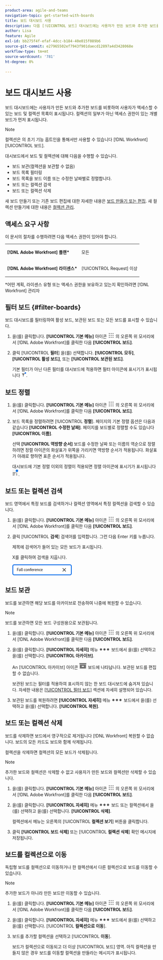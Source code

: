 ```yaml
---
product-area: agile-and-teams
navigation-topic: get-started-with-boards
title: 보드 대시보드 사용
description: 다음 [!UICONTROL 보드] 대시보드에는 사용자가 만든 보드와 추가한 보드를 비롯하여 액세스 권한이 있는 보드 목록이 표시됩니다.
author: Lisa
feature: Agile
exl-id: bb275f4f-efaf-4dcc-b184-40e015f089b6
source-git-commit: e27965502ef7943f901daecd12897a4d3428068e
workflow-type: tm+mt
source-wordcount: '781'
ht-degree: 0%

---
```


# 보드 대시보드 사용

보드 대시보드에는 사용자가 만든 보드와 추가한 보드를 비롯하여 사용자가 액세스할 수 있는 보드 및 컬렉션 목록이 표시됩니다. 컬렉션의 일부가 아닌 액세스 권한이 있는 개별 보드가 먼저 표시됩니다.

>[!NOTE]
>
>컬렉션은 의 초기 기능 옵트인을 통해서만 사용할 수 있습니다 [!DNL Workfront] [!UICONTROL 보드].

대시보드에서 보드 및 컬렉션에 대해 다음을 수행할 수 있습니다.

* 보드 보관(컬렉션을 보관할 수 없음)
* 보드 목록 필터링
* 보드 목록을 보드 이름 또는 수정한 날짜별로 정렬합니다.
* 보드 또는 컬렉션 검색
* 보드 또는 컬렉션 삭제

새 보드 만들기 또는 기존 보드 편집에 대한 자세한 내용은 [보드 만들기 또는 편집](../../agile/get-started-with-boards/create-edit-board.md). 새 컬렉션 만들기에 대한 내용은 [컬렉션 관리](/help/quicksilver/agile/use-boards-agile-planning-tools/manage-collections.md).

## 액세스 요구 사항

이 문서의 절차를 수행하려면 다음 액세스 권한이 있어야 합니다.

<table style="table-layout:auto"> 
 <col> 
 <col> 
 <tbody> 
  <tr> 
   <td role="rowheader"><strong>[!DNL Adobe Workfront] 플랜*</strong></td> 
   <td> <p>모든</p> </td> 
  </tr> 
  <tr> 
   <td role="rowheader"><strong>[!DNL Adobe Workfront] 라이센스*</strong></td> 
   <td> <p>[!UICONTROL Request] 이상</p> </td> 
  </tr> 
 </tbody> 
</table>

&#42;어떤 계획, 라이센스 유형 또는 액세스 권한을 보유하고 있는지 확인하려면 [!DNL Workfront] 관리자

## 필터 보드 {#filter-boards}

보드 대시보드를 필터링하여 활성 보드, 보관된 보드 또는 모든 보드를 표시할 수 있습니다.

1. 을(를) 클릭합니다. **[!UICONTROL 기본 메뉴]** 아이콘 ![](assets/main-menu-icon.png) 의 오른쪽 위 모서리에서 [!DNL Adobe Workfront]를 클릭한 다음 **[!UICONTROL 보드]**.
1. 클릭 [!UICONTROL **필터**] 을(를) 선택합니다. **[!UICONTROL 모두]**, **[!UICONTROL 활성 보드]**, 또는 **[!UICONTROL 보관된 보드]**.

   기본 필터가 아닌 다른 필터를 대시보드에 적용하면 필터 아이콘에 표시기가 표시됩니다 ![[!UICONTROL 적용된 필터] 대시보드](assets/boards-filterapplied-30x30.png).

## 보드 정렬

1. 을(를) 클릭합니다. **[!UICONTROL 기본 메뉴]** 아이콘 ![](assets/main-menu-icon.png) 의 오른쪽 위 모서리에서 [!DNL Adobe Workfront]를 클릭한 다음 **[!UICONTROL 보드]**.
1. 보드 목록을 정렬하려면 [!UICONTROL **정렬**]. 페이지의 기본 정렬 옵션은 다음과 같습니다 **[!UICONTROL 수정한 날짜]**. 페이지를 보드별로 정렬할 수도 있습니다 **[!UICONTROL 이름]**.

   선택 **[!UICONTROL 역방향 순서]** 보드를 수정한 날짜 또는 이름의 역순으로 정렬하려면 정렬 아이콘의 화살표가 위쪽을 가리키면 역방향 순서가 적용됩니다. 화살표가 아래로 향하면 표준 순서가 적용됩니다.

   대시보드에 기본 정렬 이외의 정렬이 적용되면 정렬 아이콘에 표시기가 표시됩니다 ![정렬 적용됨](assets/sort-applied-boards.png).

## 보드 또는 컬렉션 검색

보드 영역에서 특정 보드를 검색하거나 컬렉션 영역에서 특정 컬렉션을 검색할 수 있습니다.

1. 을(를) 클릭합니다. **[!UICONTROL 기본 메뉴]** 아이콘 ![](assets/main-menu-icon.png) 의 오른쪽 위 모서리에서 [!DNL Adobe Workfront]를 클릭한 다음 **[!UICONTROL 보드]**.
1. 클릭 [!UICONTROL **검색**] 검색어를 입력합니다. 그런 다음 Enter 키를 누릅니다.

   제목에 검색어가 들어 있는 모든 보드가 표시됩니다.

   X를 클릭하여 검색을 지웁니다.

   ![대시보드에서 보드 검색](assets/boards-searchbox.png)

## 보드 보관

보드를 보관하면 해당 보드를 아카이브로 전송하여 나중에 복원할 수 있습니다.

>[!NOTE]
>
>보드를 보관하면 모든 보드 구성원용으로 보관됩니다.

1. 을(를) 클릭합니다. **[!UICONTROL 기본 메뉴]** 아이콘 ![](assets/main-menu-icon.png) 의 오른쪽 위 모서리에서 [!DNL Adobe Workfront]를 클릭한 다음 **[!UICONTROL 보드]**.
1. 을(를) 클릭합니다. **[!UICONTROL 자세히]** 메뉴 ![추가 메뉴](assets/more-icon-spectrum.png) 보드에서 을(를) 선택하고 을(를) 선택합니다. **[!UICONTROL 아카이브]**.

   An [!UICONTROL 아카이브] 아이콘 ![아카이브](assets/archive-icon-spectrum-25x20.png) 보드에 나타납니다. 보관된 보드를 편집할 수 없습니다.

   보관된 보드는 필터를 적용하여 표시하지 않는 한 보드 대시보드에 숨겨져 있습니다. 자세한 내용은 [[!UICONTROL 필터 보드]](#filter-boards) 섹션에 자세히 설명되어 있습니다.

1. 보관된 보드를 복원하려면 **[!UICONTROL 자세히]** 메뉴 ![추가 메뉴 아이콘](assets/more-icon-spectrum.png) 보드에서 을(를) 선택하고 을(를) 선택합니다. **[!UICONTROL 복원]**.

## 보드 또는 컬렉션 삭제

보드를 삭제하면 보드에서 영구적으로 제거됩니다 [!DNL Workfront] 복원할 수 없습니다. 보드의 모든 카드도 보드와 함께 삭제됩니다.

컬렉션을 삭제하면 컬렉션의 모든 보드가 삭제됩니다.

>[!NOTE]
>
>추가한 보드와 컬렉션은 삭제할 수 없고 사용자가 만든 보드와 컬렉션만 삭제할 수 있습니다.

1. 을(를) 클릭합니다. **[!UICONTROL 기본 메뉴]** 아이콘 ![](assets/main-menu-icon.png) 의 오른쪽 위 모서리에서 [!DNL Adobe Workfront]를 클릭한 다음 **[!UICONTROL 보드]**.
1. 을(를) 클릭합니다. **[!UICONTROL 자세히]** 메뉴 ![[!UICONTROL 추가 메뉴]](assets/more-icon-spectrum.png) 보드 또는 컬렉션에서 을(를) 선택하고 을(를) 선택합니다. **[!UICONTROL 삭제]**.

   컬렉션에서 메뉴는 오른쪽의 [!UICONTROL **컬렉션 보기**] 버튼을 클릭합니다.

1. 클릭 **[!UICONTROL 보드 삭제]** 또는 [!UICONTROL **컬렉션 삭제**] 확인 메시지에 저장됩니다.

## 보드를 컬렉션으로 이동

독립형 보드를 컬렉션으로 이동하거나 한 컬렉션에서 다른 컬렉션으로 보드를 이동할 수 있습니다.

>[!NOTE]
>
>추가한 보드가 아니라 만든 보드만 이동할 수 있습니다.

1. 을(를) 클릭합니다. **[!UICONTROL 기본 메뉴]** 아이콘 ![](assets/main-menu-icon.png) 의 오른쪽 위 모서리에서 [!DNL Adobe Workfront]를 클릭한 다음 **[!UICONTROL 보드]**.
1. 을(를) 클릭합니다. **[!UICONTROL 자세히]** 메뉴 ![[!UICONTROL 추가 메뉴]](assets/more-icon-spectrum.png) 보드에서 을(를) 선택하고 을(를) 선택합니다. [!UICONTROL **컬렉션으로 이동**].
1. 보드를 추가할 컬렉션을 선택하고 [!UICONTROL **이동**].

   보드가 컬렉션으로 이동되고 더 이상 [!UICONTROL 보드] 영역.
아직 컬렉션을 만들지 않은 경우 보드를 이동할 컬렉션을 만들라는 메시지가 표시됩니다.
